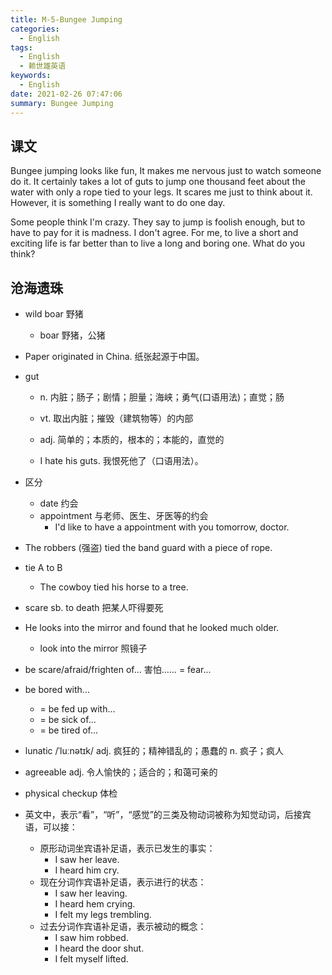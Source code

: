```yaml
---
title: M-5-Bungee Jumping
categories:
  - English
tags:
  - English
  - 赖世雄英语
keywords:
  - English
date: 2021-02-26 07:47:06
summary: Bungee Jumping
---
```


## 课文

Bungee jumping looks like fun, It makes me nervous just to watch someone do it. It certainly takes a lot of guts to jump one thousand feet about the water with only a rope tied to your legs. It scares me just to think about it. However, it is something I really want to do one day.

Some people think I'm crazy. They say to jump is foolish enough, but to have to pay for it is madness. I don't agree. For me, to live a short and exciting life is far better than to live a long and boring one. What do you think?


## 沧海遗珠

- wild boar 野猪
  - boar  野猪，公猪
- Paper originated in China. 纸张起源于中国。

- gut 

  - n. 内脏；肠子；剧情；胆量；海峡；勇气(口语用法)；直觉；肠

  - vt. 取出内脏；摧毁（建筑物等）的内部

  - adj. 简单的；本质的，根本的；本能的，直觉的
  - I hate his guts. 我恨死他了（口语用法）。

- 区分

  - date 约会
  - appointment 与老师、医生、牙医等的约会
    - I'd like to have a appointment with you tomorrow, doctor.

- The robbers (强盗) tied the band guard with a piece of rope.

- tie A to B

  - The cowboy tied his horse to a tree.

- scare sb. to death 把某人吓得要死

- He looks into the mirror and found that he looked much older.

  - look into the mirror 照镜子

- be scare/afraid/frighten of... 害怕…… = fear...

- be bored with...

  - = be fed up with...
  - = be sick of...
  - = be tired of...

- lunatic   /ˈluːnətɪk/ adj. 疯狂的；精神错乱的；愚蠢的   n. 疯子；疯人

- agreeable  adj. 令人愉快的；适合的；和蔼可亲的
- physical checkup 体检
- 英文中，表示“看”，“听”，“感觉”的三类及物动词被称为知觉动词，后接宾语，可以接：
  - 原形动词坐宾语补足语，表示已发生的事实：
    - I saw her leave.
    - I heard him cry.
  - 现在分词作宾语补足语，表示进行的状态：
    - I saw her leaving.
    - I heard hem crying.
    - I felt my legs trembling.
  - 过去分词作宾语补足语，表示被动的概念：
    - I saw him robbed.
    - I heard the door shut.
    - I felt myself lifted.